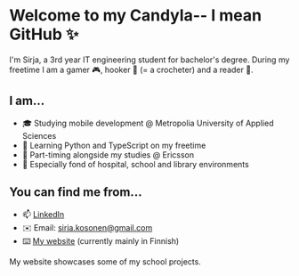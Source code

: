 # Welcome to my Candyla-- I mean GitHub ✨

I'm Sirja, a 3rd year IT engineering student for bachelor's degree. During my freetime I am a gamer :video_game:, hooker :yarn: (= a crocheter) and a reader 📖.

## I am...
- 🎓 Studying mobile development @ Metropolia University of Applied Sciences
- 🌱 Learning Python and TypeScript on my freetime
- :tulip: Part-timing alongside my studies @ Ericsson
- 🧡 Especially fond of hospital, school and library environments

<!--
## Some school project repos
- 💊 [Meds Memory](https://github.com/Digitaalitontut/Meds-Memory) from 1st year
- 🍎 [Scraps](https://github.com/soulyvap/scraps) from 2nd year (still in progress)
-->
## You can find me from...
- 📫 [LinkedIn](https://www.linkedin.com/in/sirja-kosonen-109944127/)
- ✉️ Email: sirja.kosonen@gmail.com
- ⌨️ [My website](http://minaunderthesky.weebly.com/) (currently mainly in Finnish)

My website showcases some of my school projects.


<!--
**sirjak/sirjak** is a ✨ _special_ ✨ repository because its `README.md` (this file) appears on your GitHub profile.

Here are some ideas to get you started:

- 🔭 I’m currently working on ...
- 🌱 I’m currently learning ...
- 👯 I’m looking to collaborate on ...
- 🤔 I’m looking for help with ...
- 💬 Ask me about ...
- 📫 How to reach me: ...
- 😄 Pronouns: ...
- ⚡ Fun fact: ...
-->
